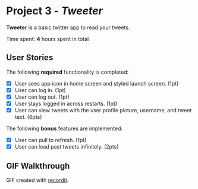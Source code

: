 # Project 3 - *Tweeter*

**Tweeter** is a basic twitter app to read your tweets.

Time spent: **4** hours spent in total

## User Stories
The following **required** functionality is completed:
- [x] User sees app icon in home screen and styled launch screen. (1pt)
- [x] User can log in. (1pt)
- [x] User can log out. (1pt)
- [x] User stays logged in across restarts. (1pt)
- [x] User can view tweets with the user profile picture, username, and tweet text. (6pts)

The following **bonus** features are implemented:
- [x] User can pull to refresh. (1pt)
- [x] User can load past tweets infinitely. (2pts)

## GIF Walkthrough
GIF created with [recordit](https://recordit.co/9JFNOujFuy.gif).
